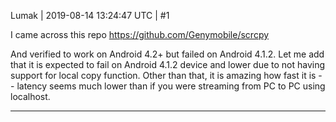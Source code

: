 Lumak | 2019-08-14 13:24:47 UTC | #1

I came across this repo
https://github.com/Genymobile/scrcpy

And verified to work on Android 4.2+ but failed on Android 4.1.2. Let me add that it is expected to fail on Android 4.1.2 device and lower due to not having support for local copy function. Other than that, it is amazing how fast it is -- latency seems much lower than if you were streaming from PC to PC using localhost.

-------------------------

